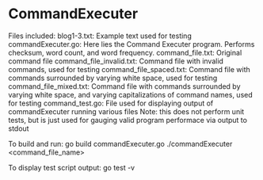 # CommandExecuter

Files included:
  blog1-3.txt: Example text used for testing
  commandExecuter.go:  Here lies the Command Executer program.  Performs checksum, word count, and word frequency.
  command_file.txt: Original command file
  command_file_invalid.txt: Command file with invalid commands, used for testing
  command_file_spaced.txt: Command file with commands surrounded by varying white space, used for testing
  command_file_mixed.txt: Command file with commands surrounded by varying white space, and varying capitalizations of command names, used for testing
  command_test.go: File used for displaying output of commandExecuter running various files
    Note: this does not perform unit tests, but is just used for gauging valid program performace via output to stdout
  

To build and run:
go build commandExecuter.go
./commandExecuter <command_file_name>

To display test script output:
go test -v
